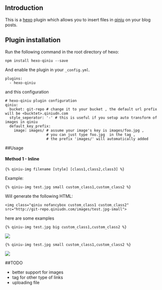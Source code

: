 ## Introduction

This is a [hexo](https://github.com/tommy351/hexo) plugin which allows you to insert files in [qiniu](http://www.qiniu.com/) on your blog posts.

## Plugin installation

Run the following command in the root directory of hexo:

```
npm install hexo-qiniu --save
```

And enable the plugin in your `_config.yml`.

```
plugins:
  - hexo-qiniu
```

and this configuration

```
# hexo-qiniu plugin configuration
qiniu:
  bucket: git-repo # change it to your bucket , the default url prefix will be <bucktet>.qiniudn.com
  style_seperator: '-' # this is useful if you setup auto transform of images in qiniu
  default_key_prefix:
    image: images/ # assume your image's key is images/foo.jpg , 
                   # you can just type foo.jpg  in the tag , 
                   # the prefix 'images/' will automatically added

```

##Usage

#### Method 1 - Inline 

```
{% qiniu-img filename [style] [class1,class2,class3] %}
```

Example:

```
{% qiniu-img test.jpg small custom_class1,custom_class2 %}
```

Will generate the following HTML:

```
<img class="qiniu nofancybox custom_class1 custom_class2" src="http://git-repo.qiniudn.com/images/test.jpg-small">
```

here are some examples
```
{% qiniu-img test.jpg big custom_class1,custom_class2 %}
```
![](http://git-repo.qiniudn.com/images/test.jpg-big)

```
{% qiniu-img test.jpg small custom_class1,custom_class2 %}
```
![](http://git-repo.qiniudn.com/images/test.jpg-small)


##TODO
  * better support for images
  * tag for other type of links
  * uploading file 
